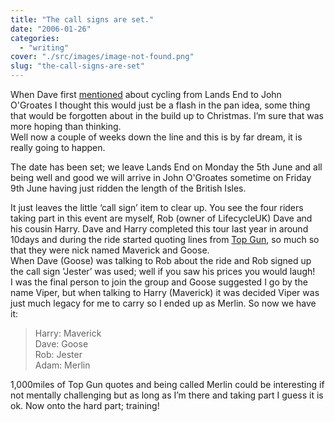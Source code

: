 ```yaml
---
title: "The call signs are set."
date: "2006-01-26"
categories: 
  - "writing"
cover: "./src/images/image-not-found.png"
slug: "the-call-signs-are-set"
---
```


When Dave first [mentioned](http://www.shibbyonline.co.uk/2005/11/27/do-you-fancy-a-longer-run/ "Longer Run") about cycling from Lands End to John O'Groates I thought this would just be a flash in the pan idea, some thing that would be forgotten about in the build up to Christmas. I’m sure that was more hoping than thinking.  
Well now a couple of weeks down the line and this is by far dream, it is really going to happen.

The date has been set; we leave Lands End on Monday the 5th June and all being well and good we will arrive in John O'Groates sometime on Friday 9th June having just ridden the length of the British Isles.

It just leaves the little ‘call sign’ item to clear up. You see the four riders taking part in this event are myself, Rob (owner of LifecycleUK) Dave and his cousin Harry. Dave and Harry completed this tour last year in around 10days and during the ride started quoting lines from [Top Gun](http://imdb.com/title/tt0092099/), so much so that they were nick named Maverick and Goose.  
When Dave (Goose) was talking to Rob about the ride and Rob signed up the call sign 'Jester’ was used; well if you saw his prices you would laugh!  
I was the final person to join the group and Goose suggested I go by the name Viper, but when talking to Harry (Maverick) it was decided Viper was just much legacy for me to carry so I ended up as Merlin. So now we have it:

> Harry: Maverick  
> Dave: Goose  
> Rob: Jester  
> Adam: Merlin

1,000miles of Top Gun quotes and being called Merlin could be interesting if not mentally challenging but as long as I’m there and taking part I guess it is ok. Now onto the hard part; training!
